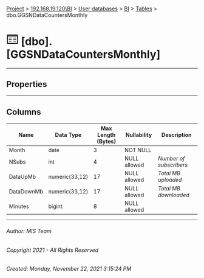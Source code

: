 #### 

[Project](../../../../index.md) > [192.168.19.120\\BI](../../../index.md) > [User databases](../../index.md) > [BI](../index.md) > [Tables](Tables.md) > dbo.GGSNDataCountersMonthly

# ![Tables](../../../../Images/Table32.png) [dbo].[GGSNDataCountersMonthly]

---

## <a name="#properties"></a>Properties



---

## <a name="#columns"></a>Columns

| Name | Data Type | Max Length (Bytes) | Nullability | Description |
|---|---|---|---|---|
| Month | date | 3 | NOT NULL |  |
| NSubs | int | 4 | NULL allowed | _Number of subscribers_ |
| DataUpMb | numeric(33,12) | 17 | NULL allowed | _Total MB uploaded_ |
| DataDownMb | numeric(33,12) | 17 | NULL allowed | _Total MB downloaded_ |
| Minutes | bigint | 8 | NULL allowed |  |


---

###### Author:  MIS Team

###### Copyright 2021 - All Rights Reserved

###### Created: Monday, November 22, 2021 3:15:24 PM

